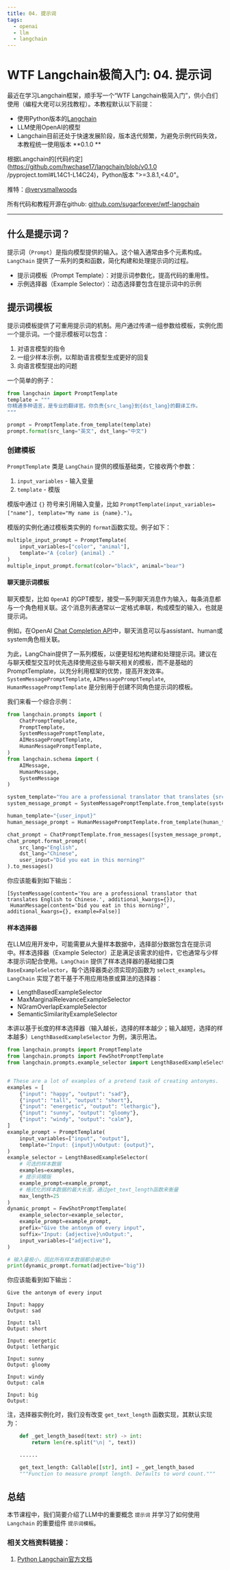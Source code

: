 ```yaml
---
title: 04. 提示词
tags:
  - openai
  - llm
  - langchain
---
```


# WTF Langchain极简入门: 04. 提示词

最近在学习Langchain框架，顺手写一个“WTF Langchain极简入门”，供小白们使用（编程大佬可以另找教程）。本教程默认以下前提：
- 使用Python版本的[Langchain](https://github.com/hwchase17/langchain)
- LLM使用OpenAI的模型
- Langchain目前还处于快速发展阶段，版本迭代频繁，为避免示例代码失效，本教程统一使用版本 **0.1.0 **

根据Langchain的[代码约定](https://github.com/hwchase17/langchain/blob/v0.1.0 /pyproject.toml#L14C1-L14C24)，Python版本 ">=3.8.1,<4.0"。

推特：[@verysmallwoods](https://twitter.com/verysmallwoods)

所有代码和教程开源在github: [github.com/sugarforever/wtf-langchain](https://github.com/sugarforever/wtf-langchain)

-----

## 什么是提示词？

提示词（`Prompt`）是指向模型提供的输入。这个输入通常由多个元素构成。`LangChain` 提供了一系列的类和函数，简化构建和处理提示词的过程。
- 提示词模板（Prompt Template）：对提示词参数化，提高代码的重用性。
- 示例选择器（Example Selector）：动态选择要包含在提示词中的示例

## 提示词模板

提示词模板提供了可重用提示词的机制。用户通过传递一组参数给模板，实例化图一个提示词。一个提示模板可以包含：
1. 对语言模型的指令
2. 一组少样本示例，以帮助语言模型生成更好的回复
3. 向语言模型提出的问题

一个简单的例子：

```python
from langchain import PromptTemplate
template = """
你精通多种语言，是专业的翻译官。你负责{src_lang}到{dst_lang}的翻译工作。
"""

prompt = PromptTemplate.from_template(template)
prompt.format(src_lang="英文", dst_lang="中文")
```

### 创建模板

`PromptTemplate` 类是 `LangChain` 提供的模版基础类，它接收两个参数：
1. `input_variables` - 输入变量
2. `template` - 模版

模版中通过 `{}` 符号来引用输入变量，比如 `PromptTemplate(input_variables=["name"], template="My name is {name}.")`。

模版的实例化通过模板类实例的 `format`函数实现。例子如下：

```python
multiple_input_prompt = PromptTemplate(
    input_variables=["color", "animal"], 
    template="A {color} {animal} ."
)
multiple_input_prompt.format(color="black", animal="bear")
```

#### 聊天提示词模板

聊天模型，比如 `OpenAI` 的GPT模型，接受一系列聊天消息作为输入，每条消息都与一个角色相关联。这个消息列表通常以一定格式串联，构成模型的输入，也就是提示词。

例如，在OpenAI [Chat Completion API](https://platform.openai.com/docs/api-reference/chat/create)中，聊天消息可以与assistant、human或system角色相关联。

为此，LangChain提供了一系列模板，以便更轻松地构建和处理提示词。建议在与聊天模型交互时优先选择使用这些与聊天相关的模板，而不是基础的PromptTemplate，以充分利用框架的优势，提高开发效率。`SystemMessagePromptTemplate`, `AIMessagePromptTemplate`, `HumanMessagePromptTemplate` 是分别用于创建不同角色提示词的模板。

我们来看一个综合示例：

```python
from langchain.prompts import (
    ChatPromptTemplate,
    PromptTemplate,
    SystemMessagePromptTemplate,
    AIMessagePromptTemplate,
    HumanMessagePromptTemplate,
)
from langchain.schema import (
    AIMessage,
    HumanMessage,
    SystemMessage
)

system_template="You are a professional translator that translates {src_lang} to {dst_lang}."
system_message_prompt = SystemMessagePromptTemplate.from_template(system_template)

human_template="{user_input}"
human_message_prompt = HumanMessagePromptTemplate.from_template(human_template)

chat_prompt = ChatPromptTemplate.from_messages([system_message_prompt, human_message_prompt])
chat_prompt.format_prompt(
    src_lang="English",
    dst_lang="Chinese", 
    user_input="Did you eat in this morning?"
).to_messages()
```

你应该能看到如下输出：
```shell
[SystemMessage(content='You are a professional translator that translates English to Chinese.', additional_kwargs={}),
 HumanMessage(content='Did you eat in this morning?', additional_kwargs={}, example=False)]
```

#### 样本选择器

在LLM应用开发中，可能需要从大量样本数据中，选择部分数据包含在提示词中。样本选择器（Example Selector）正是满足该需求的组件，它也通常与少样本提示词配合使用。`LangChain` 提供了样本选择器的基础接口类 `BaseExampleSelector`，每个选择器类必须实现的函数为 `select_examples`。`LangChain` 实现了若干基于不用应用场景或算法的选择器：
- LengthBasedExampleSelector 
- MaxMarginalRelevanceExampleSelector
- NGramOverlapExampleSelector
- SemanticSimilarityExampleSelector

本讲以基于长度的样本选择器（输入越长，选择的样本越少；输入越短，选择的样本越多）`LengthBasedExampleSelector` 为例，演示用法。

```python
from langchain.prompts import PromptTemplate
from langchain.prompts import FewShotPromptTemplate
from langchain.prompts.example_selector import LengthBasedExampleSelector


# These are a lot of examples of a pretend task of creating antonyms.
examples = [
    {"input": "happy", "output": "sad"},
    {"input": "tall", "output": "short"},
    {"input": "energetic", "output": "lethargic"},
    {"input": "sunny", "output": "gloomy"},
    {"input": "windy", "output": "calm"},
]
example_prompt = PromptTemplate(
    input_variables=["input", "output"],
    template="Input: {input}\nOutput: {output}",
)
example_selector = LengthBasedExampleSelector(
    # 可选的样本数据
    examples=examples, 
    # 提示词模版
    example_prompt=example_prompt, 
    # 格式化的样本数据的最大长度，通过get_text_length函数来衡量
    max_length=25
)
dynamic_prompt = FewShotPromptTemplate(
    example_selector=example_selector,
    example_prompt=example_prompt,
    prefix="Give the antonym of every input",
    suffix="Input: {adjective}\nOutput:", 
    input_variables=["adjective"],
)

# 输入量极小，因此所有样本数据都会被选中
print(dynamic_prompt.format(adjective="big"))
```

你应该能看到如下输出：
```shell
Give the antonym of every input

Input: happy
Output: sad

Input: tall
Output: short

Input: energetic
Output: lethargic

Input: sunny
Output: gloomy

Input: windy
Output: calm

Input: big
Output:
```

注，选择器实例化时，我们没有改变 `get_text_length` 函数实现，其默认实现为：

```python
    def _get_length_based(text: str) -> int:
        return len(re.split("\n| ", text))

    ......

    get_text_length: Callable[[str], int] = _get_length_based
    """Function to measure prompt length. Defaults to word count."""
```

## 总结
本节课程中，我们简要介绍了LLM中的重要概念 `提示词` 并学习了如何使用 `Langchain` 的重要组件 `提示词模板`。

### 相关文档资料链接：
1. [Python Langchain官方文档](https://python.langchain.com/docs/get_started/introduction.html) 